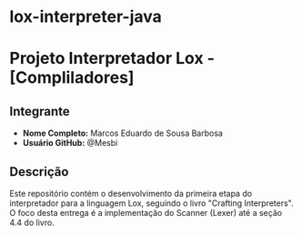 # lox-interpreter-java

# Projeto Interpretador Lox - [Compliladores]

## Integrante

* **Nome Completo:** Marcos Eduardo de Sousa Barbosa
* **Usuário GitHub:** @Mesbi

## Descrição

Este repositório contém o desenvolvimento da primeira etapa do interpretador para a linguagem Lox, seguindo o livro "Crafting Interpreters".
O foco desta entrega é a implementação do Scanner (Lexer) até a seção 4.4 do livro.
